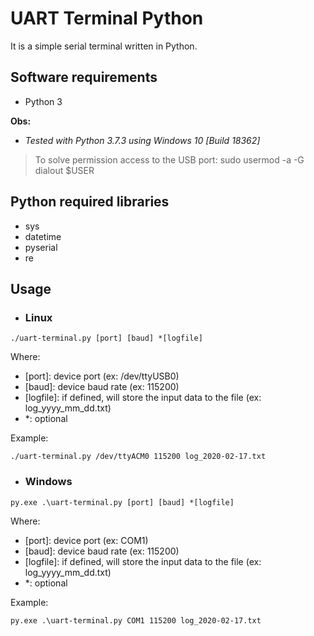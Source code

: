 # UART Terminal Python

It is a simple serial terminal written in Python.

## Software requirements

- Python 3

**Obs:** 
- *Tested with Python 3.7.3 using Windows 10 [Build 18362]*

> To solve permission access to the USB port: sudo usermod -a -G dialout $USER

## Python required libraries

- sys
- datetime
- pyserial
- re

## Usage

- ### **Linux**

```
./uart-terminal.py [port] [baud] *[logfile]
```
Where:
- [port]: device port (ex: /dev/ttyUSB0)
- [baud]: device baud rate (ex: 115200)
- [logfile]: if defined, will store the input data to the file (ex: log_yyyy_mm_dd.txt)
- *: optional

Example:
```
./uart-terminal.py /dev/ttyACM0 115200 log_2020-02-17.txt
```

- ### **Windows**

```
py.exe .\uart-terminal.py [port] [baud] *[logfile]
```
Where:
- [port]: device port (ex: COM1)
- [baud]: device baud rate (ex: 115200)
- [logfile]: if defined, will store the input data to the file (ex: log_yyyy_mm_dd.txt)
- *: optional

Example:
```
py.exe .\uart-terminal.py COM1 115200 log_2020-02-17.txt
```


